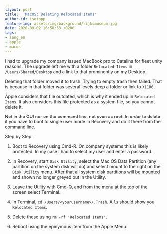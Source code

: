 ```yaml
---
layout: post
title:  'MacOS: Deleting Relocated Items'
author-id: isotopp
feature-img: assets/img/background/rijksmuseum.jpg
date: 2020-09-02 16:58:53 +0200
tags:
- lang_en
- apple
- macos
---
```

I had to upgrade my company issued MacBook pro to Catalina for fleet unity reasons. The upgrade left me with a folder `Relocated Items` in `/Users/Shared/Desktop` and a link to that prominently on my Desktop.

Deleting that folder moved it to trash. Trying to empty trash then failed. That is because in that folder was several levels deep a folder or link to `X11R6`.

Apple considers that file outdated, which is why it ended up in `Relocated Items`. It also considers this file protected as a system file, so you cannot delete it. 

Not in the GUI nor on the command line, not even as root. In order to delete it you have to boot to single user mode in Recovery and do it there from the command line.

Step by Step:

1. Boot to Recovery using Cmd-R. On company systems this is likely protected. In my case I had to select my user and enter a password.

2. In Recovery, start `Disk Utility`, select the Mac OS Data Partition (any partition on the system disk will do) and select mount to the right on the `Disk Utility` menu. After that all system disk partitions will be mounted and shown no longer greyed out in the Utility.

3. Leave the Utility with Cmd-Q, and from the menu at the top of the screen select Terminal.

4. In Terminal, `cd /Users/<yourusername>/.Trash`. A `ls` should show you `Relocated Items`.

5. Delete these using `rm -rf 'Relocated Items'`.

6. Reboot using the epinymous item from the Apple Menu.
